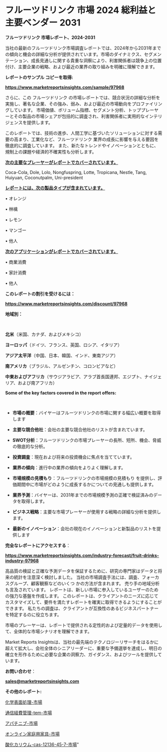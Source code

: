 # フルーツドリンク 市場 2024 総利益と主要ベンダー 2031

<strong>フルーツドリンク 市場レポート、2024-2031</strong>

当社の最新のフルーツドリンク市場調査レポートでは、2024年から2031年までの傾向と機会の詳細な分析が提供されています。市場のダイナミクス、セグメンテーション、成長見通しに関する貴重な洞察により、利害関係者は競争上の位置付け、主要企業の戦略、および最近の業界の取り組みを明確に理解できます。



<strong>レポートのサンプル コピーを取得:</strong> <a href=https://www.marketreportsinsights.com/sample/97968>

<strong><u>https://www.marketreportsinsights.com/sample/97968</u></strong></a>

さらに、この フルーツドリンク の市場レポートでは、競合状況の詳細な分析を実施し、著名な企業、その強み、弱み、および最近の市場動向をプロファイリングしています。 市場価値、ボリューム指標、セグメント分析、トッププレーヤーとその製品の市場シェアが包括的に調査され、利害関係者に実用的なインテリジェンスを提供します。

このレポートでは、技術の進歩、人間工学に基づいたソリューションに対する需要の高まり、工業化など、フルーツドリンク 業界の成長に影響を与える要因を徹底的に調査しています。 また、新たなトレンドやイノベーションとともに、規制上の課題や経済的不確実性も分析します。



<strong><u>次の主要なプレーヤーがレポートでカバーされています。</u></strong>

Coca-Cola, Dole, Lolo, Nongfuspring, Lotte, Tropicana, Nestle, Tang, Huiyuan, Coconutpalm, Uni-president



<strong><u><b>レポートには、次の製品タイプが含まれています。</b></u></strong>

• オレンジ

• 林檎

• レモン

• マンゴー

• 他人



<strong><u><b>次のアプリケーションがレポートでカバーされています。</b></u></strong>

• 商業消費

• 家計消費

• 他人



<strong><b>このレポートの割引を受けるには：</b></strong>

<a href=https://www.marketreportsinsights.com/discount/97968>

<strong><u>https://www.marketreportsinsights.com/discount/97968</u></strong></a>



<strong>地域別：</strong>

<strong> </strong>



<strong>北米</strong>（米国、カナダ、およびメキシコ）



<strong>ヨーロッパ</strong>（ドイツ、フランス、英国、ロシア、イタリア）



<strong>アジア太平洋</strong>（中国、日本、韓国、インド、東南アジア）



<strong>南アメリカ</strong>（ブラジル、アルゼンチン、コロンビアなど）



<strong>中東およびアフリカ</strong>（サウジアラビア、アラブ首長国連邦、エジプト、ナイジェリア、および南アフリカ）



<strong>Some of the key factors covered in the report offers:</strong>

<strong> </strong>
<ul>
  <li>

<strong>市場の概要</strong>：バイヤーはフルーツドリンクの市場に関する幅広い概要を取得します</li>
  <li>

<strong>主要な競合他社</strong>：会社の主要な競合他社のリストが含まれています。</li>
  <li>

<strong>SWOT分析</strong>：フルーツドリンクの市場プレーヤーの長所、短所、機会、脅威の徹底的な分析。</li>
  <li>

<strong>投資調査</strong>：現在および将来の投資機会に焦点を当てています。</li>
  <li>

<strong>業界の傾向</strong>：進行中の業界の傾向をよりよく理解します。</li>
  <li>

<strong>市場規模の見積もり</strong>：フルーツドリンクの市場規模の見積もり を提供し、評価期間中に市場がどのように成長するかについての見通しも提供します。</li>
  <li>

<strong>業界予測</strong>：バイヤーは、2031年までの市場規模予測の正確で検証済みのデータを取得します。</li>
  <li>

<strong>ビジネス戦略</strong>：主要な市場プレーヤーが使用する戦略の詳細な分析を提供します。</li>
  <li>

<strong>最新のイノベーション</strong>：会社の現在のイノベーションと新製品のリストを提供します</li>
</ul>


<strong>完全なレポートにアクセスする</strong>：

<a href=https://www.marketreportsinsights.com/industry-forecast/fruit-drinks-industry-97968>

<strong><u>https://www.marketreportsinsights.com/industry-forecast/fruit-drinks-industry-97968</u></strong></a>

高品質の検証と正確な予測データを保証するために、研究の専門家はデータと将来の統計を注意深く検討しました。 当社の市場調査手法には、調査、フォーカスグループ、顧客観察などのいくつ かの方法が含まれます。 売り手の地域分析も言及されています。 レポートは、新しい市場に参入しているユーザーのための強力な基盤を作成します。 このレポートは、クライアントのニーズに応じてカスタマイズして、要件を満たすレポートを確実に取得できるようにすることができます。 私たちの調査は、クライアントが互換性のあるビジネスパートナーを特定するのに役立ちます。

市場のプレーヤーは、レポートで提供される定性的および定量的データを使用して、全体的な市場シナリオを理解できます。

Market Reports Insightsは、当社の最先端のテクノロジーリサーチをはるかに超えて拡大し、会社全体のシニアリーダーに、重要な予備選挙を達成し、明日の確立を形作るために必要な企業の洞察力、ガイダンス、およびツールを提供しています。



<strong><b>お問い合わせ</b></strong>：

<a href=mailto:sales@marketreportsinsights.com>

<strong><u>sales@marketreportsinsights.com</u></strong></a>



<strong>その他のレポート:</strong>

<a href=https://www.linkedin.com/pulse/化学表面処理-市場-2023-総合分析と事業成長戦略-2030-analytics-achievers-24-analysis-kjryf/>化学表面処理-市場</a>

<a href=https://www.linkedin.com/pulse/通信経費管理-tem-市場-2023-競争分析と事業成長-2030-data-dive-discoveries-24-analysis-ppuef/>通信経費管理-tem-市場</a>

<a href=https://www.linkedin.com/pulse/アパチニブ-市場-2023-収益と成長ドライバー-2030-trend-tracking-toolbox-24-analysis-4piaf/>アパチニブ-市場</a>

<a href=https://www.linkedin.com/pulse/オンライン家庭用家具-市場-2023-年のダイナミクスとビジネストレンド-dhu6f/>オンライン家庭用家具-市場</a>

<a href=https://www.linkedin.com/pulse/酸化カリウム-cas-12136-45-7-市場-2023-年のダイナミクスとビジネストレンド-k6fuf/>酸化カリウム-cas-12136-45-7-市場</a>"
